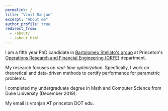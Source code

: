 ```yaml
---
permalink: /
title: "Vinit Ranjan"
excerpt: "About me"
author_profile: true
redirect_from: 
  - /about/
  - /about.html
---
```


I am a fifth year PhD candidate in [Bartolomeo Stellato's group](https://stellato.io/) at Princeton's [Operations Research and Financial Engineering (ORFE)](https://orfe.princeton.edu/) department.

My research focuses on *real-time optimization*. Specfically, I work on theoretical and data-driven methods to certify performance for parametric problems.

I completed my undergraduate degree in Math and Computer Science from Duke University (December 2019).

My email is vranjan AT princeton DOT edu.